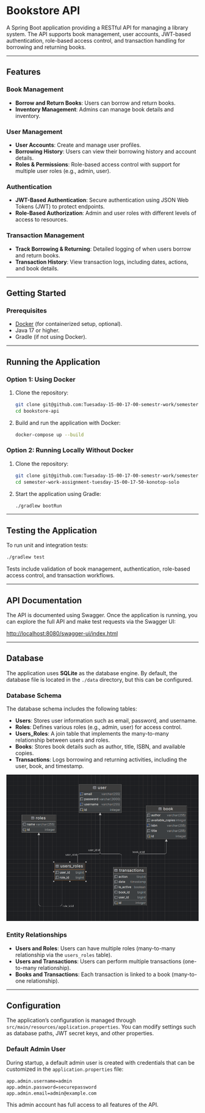 # Bookstore API

A Spring Boot application providing a RESTful API for managing a library system. The API supports book management, user accounts, JWT-based authentication, role-based access control, and transaction handling for borrowing and returning books.

---

## Features

### Book Management

- **Borrow and Return Books**: Users can borrow and return books.
- **Inventory Management**: Admins can manage book details and inventory.

### User Management

- **User Accounts**: Create and manage user profiles.
- **Borrowing History**: Users can view their borrowing history and account details.
- **Roles & Permissions**: Role-based access control with support for multiple user roles (e.g., admin, user).

### Authentication

- **JWT-Based Authentication**: Secure authentication using JSON Web Tokens (JWT) to protect endpoints.
- **Role-Based Authorization**: Admin and user roles with different levels of access to resources.

### Transaction Management

- **Track Borrowing & Returning**: Detailed logging of when users borrow and return books.
- **Transaction History**: View transaction logs, including dates, actions, and book details.

---

## Getting Started

### Prerequisites

- [Docker](https://www.docker.com/get-started) (for containerized setup, optional).
- Java 17 or higher.
- Gradle (if not using Docker).

---

## Running the Application

### Option 1: Using Docker

1. Clone the repository:

   ```bash
   git clone git@github.com:Tuesaday-15-00-17-00-semestr-work/semester-work-assignment-tuesday-15-00-17-50-konotop-solo.git
   cd bookstore-api
   ```

2. Build and run the application with Docker:

   ```bash
   docker-compose up --build
   ```

### Option 2: Running Locally Without Docker

1. Clone the repository:

   ```bash
   git clone git@github.com:Tuesaday-15-00-17-00-semestr-work/semester-work-assignment-tuesday-15-00-17-50-konotop-solo.git
   cd semester-work-assignment-tuesday-15-00-17-50-konotop-solo
   ```

2. Start the application using Gradle:

   ```bash
   ./gradlew bootRun
   ```

---

## Testing the Application

To run unit and integration tests:

```bash
./gradlew test
```

Tests include validation of book management, authentication, role-based access control, and transaction workflows.

---

## API Documentation

The API is documented using Swagger. Once the application is running, you can explore the full API and make test requests via the Swagger UI:

[http://localhost:8080/swagger-ui/index.html](http://localhost:8080/swagger-ui/index.html)

---

## Database

The application uses **SQLite** as the database engine. By default, the database file is located in the `./data` directory, but this can be configured.

### Database Schema

The database schema includes the following tables:

- **Users**: Stores user information such as email, password, and username.
- **Roles**: Defines various roles (e.g., admin, user) for access control.
- **Users_Roles**: A join table that implements the many-to-many relationship between users and roles.
- **Books**: Stores book details such as author, title, ISBN, and available copies.
- **Transactions**: Logs borrowing and returning activities, including the user, book, and timestamp.

![Database schema](images/database_schema.png)

### Entity Relationships

- **Users and Roles**: Users can have multiple roles (many-to-many relationship via the `users_roles` table).
- **Users and Transactions**: Users can perform multiple transactions (one-to-many relationship).
- **Books and Transactions**: Each transaction is linked to a book (many-to-one relationship).

---

## Configuration

The application’s configuration is managed through `src/main/resources/application.properties`. You can modify settings such as database paths, JWT secret keys, and other properties.

### Default Admin User

During startup, a default admin user is created with credentials that can be customized in the `application.properties` file:

```properties
app.admin.username=admin
app.admin.password=securepassword
app.admin.email=admin@example.com
```

This admin account has full access to all features of the API.
